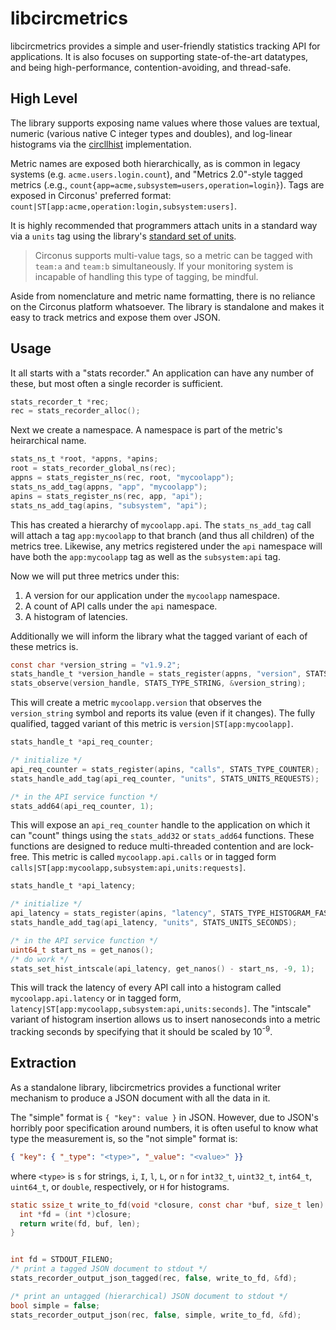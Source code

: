 # libcircmetrics

libcircmetrics provides a simple and user-friendly statistics tracking API
for applications.  It is also focuses on supporting state-of-the-art
datatypes, and being high-performance, contention-avoiding, and thread-safe.

## High Level

The library supports exposing name values where those values are textual,
numeric (various native C integer types and doubles), and log-linear histograms
via the [circllhist](https://github.com/circonus-labs/libcircllhist)
implementation.

Metric names are exposed both hierarchically, as is common in legacy systems
(e.g. `acme.users.login.count`), and "Metrics 2.0"-style tagged metrics (.e.g.,
`count{app=acme,subsystem=users,operation=login}`).  Tags are exposed in
Circonus' preferred format:
`count|ST[app:acme,operation:login,subsystem:users]`.

It is highly recommended that programmers attach units in a standard way via a
`units` tag using the library's [standard set of units](units.md).

> Circonus supports multi-value tags, so a metric can be tagged with `team:a`
> and `team:b` simultaneously.  If your monitoring system is incapable of
> handling this type of tagging, be mindful.

Aside from nomenclature and metric name formatting, there is no reliance on the
Circonus platform whatsoever.  The library is standalone and makes it easy to
track metrics and expose them over JSON.

## Usage

It all starts with a "stats recorder."  An application can have any number
of these, but most often a single recorder is sufficient.

```c
stats_recorder_t *rec;
rec = stats_recorder_alloc(); 
```

Next we create a namespace.  A namespace is part of the metric's heirarchical
name.

```c
stats_ns_t *root, *appns, *apins;
root = stats_recorder_global_ns(rec);
appns = stats_register_ns(rec, root, "mycoolapp");
stats_ns_add_tag(appns, "app", "mycoolapp");
apins = stats_register_ns(rec, app, "api");
stats_ns_add_tag(apins, "subsystem", "api");
```

This has created a hierarchy of `mycoolapp.api`. The `stats_ns_add_tag` call
will attach a tag `app:mycoolapp` to that branch (and thus all children) of the
metrics tree. Likewise, any metrics registered under the `api` namespace will
have both the `app:mycoolapp` tag as well as the `subsystem:api` tag.

Now we will put three metrics under this:
 1. A version for our application under the `mycoolapp` namespace.
 1. A count of API calls under the `api` namespace.
 1. A histogram of latencies.

Additionally we will inform the library what the tagged variant of each of
these metrics is.

```c
const char *version_string = "v1.9.2";
stats_handle_t *version_handle = stats_register(appns, "version", STATS_TYPE_STRING);
stats_observe(version_handle, STATS_TYPE_STRING, &version_string);
```
This will create a metric `mycoolapp.version` that observes the
`version_string` symbol and reports its value (even if it changes).  The fully
qualified, tagged variant of this metric is `version|ST[app:mycoolapp]`.

```c
stats_handle_t *api_req_counter;

/* initialize */
api_req_counter = stats_register(apins, "calls", STATS_TYPE_COUNTER);
stats_handle_add_tag(api_req_counter, "units", STATS_UNITS_REQUESTS);

/* in the API service function */
stats_add64(api_req_counter, 1);
```

This will expose an `api_req_counter` handle to the application on which it can
"count" things using the `stats_add32` or `stats_add64` functions.  These
functions are designed to reduce multi-threaded contention and are lock-free.
This metric is called `mycoolapp.api.calls` or in tagged form
`calls|ST[app:mycoolapp,subsystem:api,units:requests]`.

```c
stats_handle_t *api_latency;

/* initialize */
api_latency = stats_register(apins, "latency", STATS_TYPE_HISTOGRAM_FAST);
stats_handle_add_tag(api_latency, "units", STATS_UNITS_SECONDS);

/* in the API service function */
uint64_t start_ns = get_nanos();
/* do work */
stats_set_hist_intscale(api_latency, get_nanos() - start_ns, -9, 1);
```

This will track the latency of every API call into a histogram called
`mycoolapp.api.latency` or in tagged form,
`latency|ST[app:mycoolapp,subsystem:api,units:seconds]`.  The "intscale"
variant of histogram insertion allows us to insert nanoseconds into a metric
tracking seconds by specifying that it should be scaled by 10<sup>-9</sup>.

## Extraction

As a standalone library, libcircmetrics provides a functional writer mechanism
to produce a JSON document with all the data in it.

The "simple" format is `{ "key": value }` in JSON.  However, due to JSON's
horribly poor specification around numbers, it is often useful to know what
type the measurement is, so the "not simple" format is:

```json
{ "key": { "_type": "<type>", "_value": "<value>" }}
```

where `<type>` is `s` for strings, `i`, `I`, `l`, `L`, or `n` for `int32_t`,
`uint32_t`, `int64_t`, `uint64_t`, or `double`, respectively, or `H` for
histograms.

```c
static ssize_t write_to_fd(void *closure, const char *buf, size_t len) {
  int *fd = (int *)closure;
  return write(fd, buf, len);
}


int fd = STDOUT_FILENO;
/* print a tagged JSON document to stdout */
stats_recorder_output_json_tagged(rec, false, write_to_fd, &fd);

/* print an untagged (hierarchical) JSON document to stdout */
bool simple = false;
stats_recorder_output_json(rec, false, simple, write_to_fd, &fd);
```
